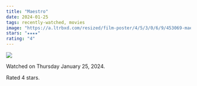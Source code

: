 ```yaml
---
title: "Maestro"
date: 2024-01-25
tags: recently-watched, movies
image: "https://a.ltrbxd.com/resized/film-poster/4/5/3/0/6/9/453069-maestro-0-600-0-900-crop.jpg?v=1dde1fa55f"
stars: "★★★★"
rating: "4"
---
```


<div class="letterboxd-movie-data-content">
   <p><img src="https://a.ltrbxd.com/resized/film-poster/4/5/3/0/6/9/453069-maestro-0-600-0-900-crop.jpg?v=1dde1fa55f"/></p> <p>Watched on Thursday January 25, 2024.</p> 
  <p>Rated 4 stars.<p>
  <div class="float-clear"></div>
</div>